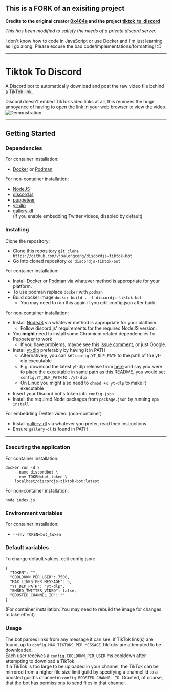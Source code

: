 ## This is a FORK of an exisiting project
**Credits to the original creator [0x464e](https://github.com/0x464e) and the project [tiktok_to_discord](https://github.com/0x464e/tiktok_to_discord)**

*This has been modified to satisfy the needs of a private discord server.*

I don't know how to code in JavaScript or use Docker and I'm just learning as I go along. Please excuse the bad code/implementations/formatting! :D

---

# Tiktok To Discord
A Discord bot to automatically download and post the raw video file behind a TikTok link.  

Discord doesn't embed TikTok video links at all, this removes the huge annoyance of having to open the link in your web browser to view the video.  
![Demonstration](https://i.imgur.com/k4DlynO.gif)

---

## Getting  Started

### Dependencies
For container installation:
* [Docker](https://www.docker.com/) or [Podman](https://podman.io/)

For non-container installation:
* [NodeJS](https://nodejs.org/en/)
* [discord.js](https://github.com/discordjs/discord.js)
* [puppeteer](https://github.com/puppeteer/puppeteer)
* [yt-dlp](https://github.com/yt-dlp/yt-dlp)
* [gallery-dl](https://github.com/mikf/gallery-dl)  
(if you enable embedding Twitter videos, disabled by default)

### Installing
Clone the repository:
* Clone this repository `git clone https://github.com/vjsalongcong/discordjs-tiktok-bot`
* Go into cloned repository `cd discordjs-tiktok-bot`

For container installation:
* Install [Docker](https://www.docker.com/) or [Podman](https://podman.io/) via whatever method is appropriate for your platform.
* To use podman replace `docker` with `podman`
* Build docker image `docker build . -t discordjs-tiktok-bot` 
    * You may need to run this again if you edit config.json after build

For non-container installation:
* Install [NodeJS](https://nodejs.org/en/) via whatever method is appropriate for your platform.
    * Follow discord.js' requirements for the required NodeJS version.
* You **might** need to install some Chromium related dependencies for Puppeteer to work
    * If you have problems, maybe see this [issue comment](https://github.com/0x464e/tiktok_to_discord/issues/3#issuecomment-1257024391), or just Google.
* Install [yt-dlp](https://github.com/yt-dlp/yt-dlp) preferably by having it in PATH
  * Alternatively, you can set `config.YT_DLP_PATH` to the path of the yt-dlp executable
  * E.g. download the latest yt-dlp release from [here](https://github.com/yt-dlp/yt-dlp#release-files) and say you
    were to place the executable in same path as this README, you would set `config.YT_DLP_PATH` to `./yt-dlp`
  * On Linux you might also need to `chmod +x yt-dlp` to make it executable
* Insert your Discord bot's token into `config.json` 
* Install the required Node packages from `package.json` by running `npm install`

For embedding Twitter video: (non-container) 
* Install [gallery-dl](https://github.com/mikf/gallery-dl) via whatever you prefer, read their instructions  
* Ensure `gallery-dl` is found in PATH

---

### Executing the application
For container installation:
```
docker run -d \
    --name discordbot \
    --env TOKEN=bot_token \
    localhost/discordjs-tiktok-bot:latest
```

For non-container installation:
```
node index.js
```

### Environment variables
For container installation:
- `--env TOKEN=bot_token`

### Default variables
To change default values, edit config.json:
```
{
  "TOKEN": "",
  "COOLDOWN_PER_USER": 7500,
  "MAX_LINKS_PER_MESSAGE": 5,
  "YT_DLP_PATH": "yt-dlp",
  "EMBED_TWITTER_VIDEO": false,
  "BOOSTED_CHANNEL_ID": ""
}
```
(For container installation: You may need to rebuild the image for changes to take effect)

### Usage
The bot parses links from any message it can see, if TikTok link(s) are found, up to `config.MAX_TIKTOKS_PER_MESSAGE` TikToks are attempted to be downloaded.  
Each user receives a `config.COOLDOWN_PER_USER` ms cooldown after attempting to download a TikTok.  
If a TikTok is too large to be uploaded in your channel, the TikTok can be mirrored from a higher file size limit guild by specifying a channel id to a boosted guild's channel in `config.BOOSTED_CHANNEL_ID`. Granted, of course, that the bot has permissions to send files in that channel.
